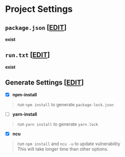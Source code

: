# Project Settings
## `package.json` [[EDIT](https://github.com/tamagoez/nodepkg-actions/edit/main/${filepath}/package.json)]
**exist**
## `run.txt` [[EDIT](https://github.com/tamagoez/nodepkg-actions/edit/main/${filepath}/run.txt)]
**exist**
## Generate Settings [[EDIT](https://github.com/tamagoez/nodepkg-actions/edit/main/./vividarmy-wikinotes/run.txt)]
 - [x] **npm-install**  
> run `npm install` to generate `package-lock.json`

 - [ ] **yarn-install**  
> run `yarn install` to generate `yarn.lock`

 - [x] **ncu**  
> run `npm install` and `ncu -u` to update vulnerability  
> This will take longer time than other options.

